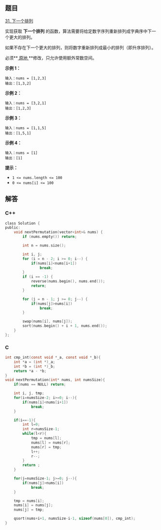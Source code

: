 ## 题目

[31. 下一个排列](https://leetcode-cn.com/problems/next-permutation/)



实现获取 **下一个排列** 的函数，算法需要将给定数字序列重新排列成字典序中下一个更大的排列。

如果不存在下一个更大的排列，则将数字重新排列成最小的排列（即升序排列）。

必须**[ 原地 ](https://baike.baidu.com/item/原地算法)**修改，只允许使用额外常数空间。

 

**示例 1：**

```
输入：nums = [1,2,3]
输出：[1,3,2]
```

**示例 2：**

```
输入：nums = [3,2,1]
输出：[1,2,3]
```

**示例 3：**

```
输入：nums = [1,1,5]
输出：[1,5,1]
```

**示例 4：**

```
输入：nums = [1]
输出：[1]
```

 

**提示：**

- `1 <= nums.length <= 100`
- `0 <= nums[i] <= 100`





## 解答



### C++

```C
class Solution {
public:
    void nextPermutation(vector<int>& nums) {
        if (nums.empty()) return;

		int n = nums.size();

		int i, j;
		for (i = n - 2; i >= 0; i--) {
			if(nums[i]<nums[i+1])
				break;
		}
		if (i == -1) {
			reverse(nums.begin(), nums.end());
			return;
		}

		for (j = n - 1; j >= 0; j--) {
			if(nums[j]>nums[i])
				break;
		}

		swap(nums[i], nums[j]);
		sort(nums.begin() + i + 1, nums.end());
    }
};
```



### C

```C
int cmp_int(const void *_a, const void *_b){
    int *a = (int *)_a;
    int *b = (int *)_b;
    return *a - *b;
}
void nextPermutation(int* nums, int numsSize){
    if(nums == NULL) return;

    int i, j, tmp;
    for(i=numsSize-2; i>=0; i--){
        if(nums[i]<nums[i+1])
            break;
    }

    if(i==-1){
        int l=0;
        int r=numsSize-1;
        while(l<r){
            tmp = nums[l];
            nums[l] = nums[r];
            nums[r] = tmp;
            l++;
            r--;
        }
        return ;
    }

    for(j=numsSize-1; j>=0; j--){
        if(nums[j]>nums[i])
            break;
    }

    tmp = nums[i];
    nums[i] = nums[j];
    nums[j] = tmp;

    qsort(nums+i+1, numsSize-i-1, sizeof(nums[0]), cmp_int);
}
```







